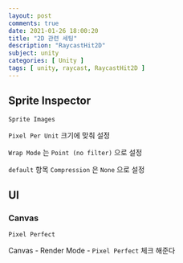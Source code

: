 ```yaml
---
layout: post
comments: true
date: 2021-01-26 18:00:20
title: "2D 관련 세팅"
description: "RaycastHit2D"
subject: unity
categories: [ Unity ]
tags: [ unity, raycast, RaycastHit2D ]
---
```


## Sprite Inspector

`Sprite Images`

`Pixel Per Unit` 크기에 맞춰 설정

`Wrap Mode` 는 `Point (no filter)` 으로 설정

`default` 항목 `Compression` 은 `None` 으로 설정




## UI

### Canvas

`Pixel Perfect`

Canvas - Render Mode - `Pixel Perfect` 체크 해준다


